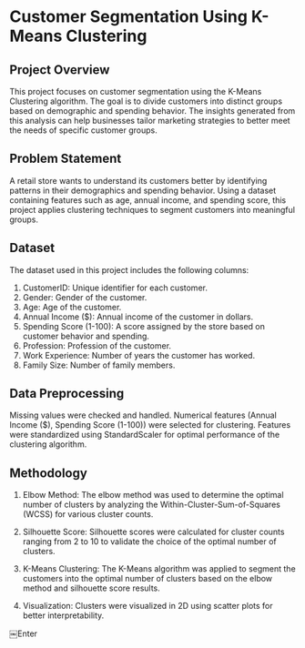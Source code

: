 # Customer Segmentation Using K-Means Clustering
## Project Overview
This project focuses on customer segmentation using the K-Means Clustering algorithm. The goal is to divide customers into distinct groups based on demographic and spending behavior. The insights generated from this analysis can help businesses tailor marketing strategies to better meet the needs of specific customer groups.

## Problem Statement
A retail store wants to understand its customers better by identifying patterns in their demographics and spending behavior. Using a dataset containing features such as age, annual income, and spending score, this project applies clustering techniques to segment customers into meaningful groups.

## Dataset
The dataset used in this project includes the following columns:

1. CustomerID: Unique identifier for each customer.
2. Gender: Gender of the customer.
3. Age: Age of the customer.
4. Annual Income ($): Annual income of the customer in dollars.
5. Spending Score (1-100): A score assigned by the store based on customer behavior and spending.
6. Profession: Profession of the customer.
7. Work Experience: Number of years the customer has worked.
8. Family Size: Number of family members.

## Data Preprocessing
Missing values were checked and handled.
Numerical features (Annual Income ($), Spending Score (1-100)) were selected for clustering.
Features were standardized using StandardScaler for optimal performance of the clustering algorithm.
## Methodology
1. Elbow Method: 
The elbow method was used to determine the optimal number of clusters by analyzing the Within-Cluster-Sum-of-Squares (WCSS) for various cluster counts.

2. Silhouette Score: 
Silhouette scores were calculated for cluster counts ranging from 2 to 10 to validate the choice of the optimal number of clusters.

3. K-Means Clustering: 
The K-Means algorithm was applied to segment the customers into the optimal number of clusters based on the elbow method and silhouette score results.

4. Visualization: 
Clusters were visualized in 2D using scatter plots for better interpretability.

￼Enter
